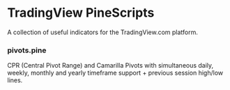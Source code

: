 # TradingView PineScripts

A collection of useful indicators for the TradingView.com platform.

### pivots.pine
CPR (Central Pivot Range) and Camarilla Pivots with simultaneous daily, weekly, monthly and yearly timeframe support + previous session high/low lines.
